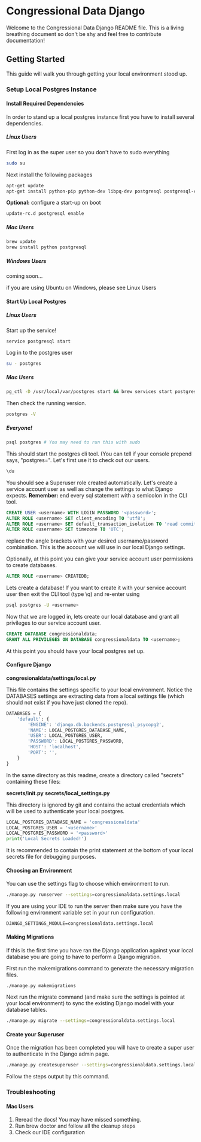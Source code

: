 # Congressional Data Django

Welcome to the Congressional Data Django README file. This is a living breathing document so don't be shy and feel free to contribute documentation!

## Getting Started
This guide will walk you through getting your local environment stood up.

### Setup Local Postgres Instance

#### Install Required Dependencies
In order to stand up a local postgres instance first you have to install several dependencies.
##### Linux Users

First log in as the super user so you don't have to sudo everything
```bash
sudo su
```

Next install the following packages
```bash
apt-get update
apt-get install python-pip python-dev libpq-dev postgresql postgresql-contrib
```

**Optional:** configure a start-up on boot
```bash
update-rc.d postgresql enable
```

##### Mac Users

```bash
brew update
brew install python postgresql
```

##### Windows Users

coming soon...

if you are using Ubuntu on Windows, please see Linux Users

#### Start Up Local Postgres

##### Linux Users

Start up the service!
```bash
service postgresql start
```

Log in to the postgres user
```bash
su - postgres
```

##### Mac Users

```bash
pg_ctl -D /usr/local/var/postgres start && brew services start postgresql
```

Then check the running version.
```bash
postgres -V
```

##### Everyone!

```bash
psql postgres # You may need to run this with sudo
```
This should start the postgres cli tool. (You can tell if your console prepend says, "postgres=". Let's first use it to check out our users.

```bash
\du
```
You should see a Superuser role created automatically. Let's create a service account user as well as change the settings to what Django expects. **Remember:** end every sql statement with a semicolon in the CLI tool.
```sql
CREATE USER <username> WITH LOGIN PASSWORD '<password>';
ALTER ROLE <username> SET client_encoding TO 'utf8';
ALTER ROLE <username> SET default_transaction_isolation TO 'read committed';
ALTER ROLE <username> SET timezone TO 'UTC';
```
replace the angle brackets with your desired username/password combination. This is the account we will use in our local Django settings.

Optionally, at this point you can give your service account user permissions to create databases.
```sql
ALTER ROLE <username> CREATEDB;
```

Lets create a database! If you want to create it with your service account user then exit the CLI tool (type \q) and re-enter using
```bash
psql postgres -U <username>
```

Now that we are logged in, lets create our local database and grant all privileges to our service account user.
```sql
CREATE DATABASE congressionaldata;
GRANT ALL PRIVILEGES ON DATABASE congressionaldata TO <username>;
```

At this point you should have your local postgres set up.

#### Configure Django

**congresionaldata/settings/local.py**

This file contains the settings specific to your local environment. Notice the DATABASES settings are extracting data from a local settings file (which should not exist if you have just cloned the repo).
```python
DATABASES = {
    'default': {
        'ENGINE': 'django.db.backends.postgresql_psycopg2',
        'NAME': LOCAL_POSTGRES_DATABASE_NAME,
        'USER': LOCAL_POSTGRES_USER,
        'PASSWORD': LOCAL_POSTGRES_PASSWORD,
        'HOST': 'localhost',
        'PORT': '',
    }
}
```
In the same directory as this readme, create a directory called "secrets" containing these files:

**secrets/__init__.py**
**secrets/local_settings.py**

This directory is ignored by git and contains the actual credentials which will be used to authenticate your local postgres.
```python
LOCAL_POSTGRES_DATABASE_NAME = 'congressionaldata'
LOCAL_POSTGRES_USER = '<username>'
LOCAL_POSTGRES_PASSWORD = '<password>'
print('Local Secrets Loaded!')
```
It is recommended to contain the print statement at the bottom of your local secrets file for debugging purposes.

#### Choosing an Environment

You can use the settings flag to choose which environment to run.
```bash
./manage.py runserver --settings=congressionaldata.settings.local
```

If you are using your IDE to run the server then make sure you have the following environment variable set in your run configuration.

```properties
DJANGO_SETTINGS_MODULE=congressionaldata.settings.local
```

#### Making Migrations

If this is the first time you have ran the Django application against your local database you are going to have to perform a Django migration.

First run the makemigrations command to generate the necessary migration files.
```bash
./manage.py makemigrations
```

Next run the migrate command (and make sure the settings is pointed at your local environment) to sync the existing Django model with your database tables.
```bash
./manage.py migrate --settings=congressionaldata.settings.local
```

#### Create your Superuser

Once the migration has been completed you will have to create a super user to authenticate in the Django admin page.

```bash
./manage.py createsuperuser --settings=congressionaldata.settings.local
```
Follow the steps output by this command.


### Troubleshooting

#### Mac Users

1. Reread the docs! You may have missed something.
2. Run brew doctor and follow all the cleanup steps
3. Check our IDE configuration